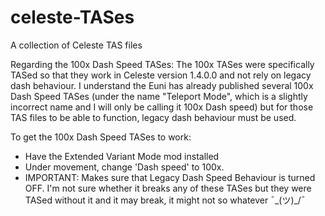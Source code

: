 # celeste-TASes
A collection of Celeste TAS files 

Regarding the 100x Dash Speed TASes:
The 100x TASes were specifically TASed so that they work in Celeste version 1.4.0.0 and not rely on legacy dash behaviour. I understand the Euni
has already published several 100x Dash Speed TASes (under the name "Teleport Mode", which is a slightly incorrect name and I will only be calling it
100x Dash speed) but for those TAS files to be able to function, legacy dash behaviour must be used.

To get the 100x Dash Speed TASes to work:
- Have the Extended Variant Mode mod installed
- Under movement, change 'Dash speed' to 100x.
- IMPORTANT: Makes sure that Legacy Dash Speed Behaviour is turned OFF. I'm not sure whether it breaks any of these TASes but they were TASed without it
and it may break, it might not so whatever ¯\_(ツ)_/¯
